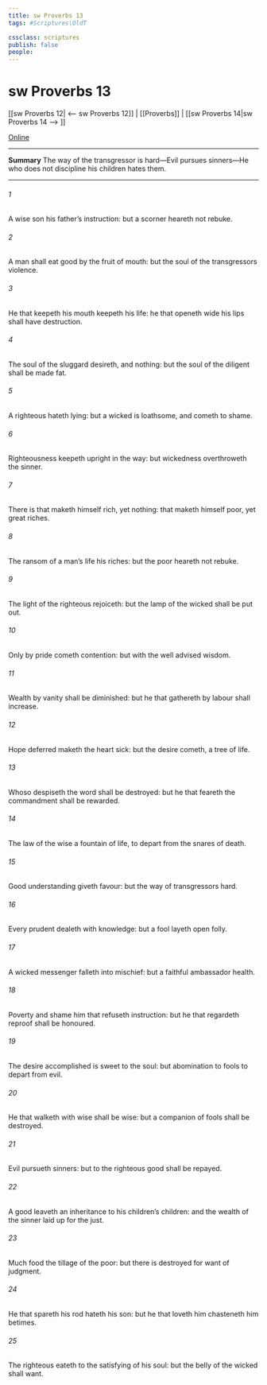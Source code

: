 ```yaml
---
title: sw Proverbs 13
tags: #Scriptures\OldT

cssclass: scriptures
publish: false
people:
---
```


# sw Proverbs 13
[[sw Proverbs 12| <-- sw Proverbs 12]] | [[Proverbs]] | [[sw Proverbs 14|sw Proverbs 14 --> ]]

[Online](https://churchofjesuschrist.org/study/scriptures/ot/prov/13?lang=eng)

---
__Summary__
The way of the transgressor is hard—Evil pursues sinners—He who does not discipline his children hates them.

---
###### 1 
A wise son  his father’s instruction: but a scorner heareth not rebuke.

###### 2 
A man shall eat good by the fruit of  mouth: but the soul of the transgressors  violence.

###### 3 
He that keepeth his mouth keepeth his life:  he that openeth wide his lips shall have destruction.

###### 4 
The soul of the sluggard desireth, and  nothing: but the soul of the diligent shall be made fat.

###### 5 
A righteous  hateth lying: but a wicked  is loathsome, and cometh to shame.

###### 6 
Righteousness keepeth  upright in the way: but wickedness overthroweth the sinner.

###### 7 
There is that maketh himself rich, yet  nothing:  that maketh himself poor, yet  great riches.

###### 8 
The ransom of a man’s life  his riches: but the poor heareth not rebuke.

###### 9 
The light of the righteous rejoiceth: but the lamp of the wicked shall be put out.

###### 10 
Only by pride cometh contention: but with the well advised  wisdom.

###### 11 
Wealth  by vanity shall be diminished: but he that gathereth by labour shall increase.

###### 12 
Hope deferred maketh the heart sick: but  the desire cometh,  a tree of life.

###### 13 
Whoso despiseth the word shall be destroyed: but he that feareth the commandment shall be rewarded.

###### 14 
The law of the wise  a fountain of life, to depart from the snares of death.

###### 15 
Good understanding giveth favour: but the way of transgressors  hard.

###### 16 
Every prudent  dealeth with knowledge: but a fool layeth open  folly.

###### 17 
A wicked messenger falleth into mischief: but a faithful ambassador  health.

###### 18 
Poverty and shame  him that refuseth instruction: but he that regardeth reproof shall be honoured.

###### 19 
The desire accomplished is sweet to the soul: but  abomination to fools to depart from evil.

###### 20 
He that walketh with wise  shall be wise: but a companion of fools shall be destroyed.

###### 21 
Evil pursueth sinners: but to the righteous good shall be repayed.

###### 22 
A good  leaveth an inheritance to his children’s children: and the wealth of the sinner  laid up for the just.

###### 23 
Much food  the tillage of the poor: but there is  destroyed for want of judgment.

###### 24 
He that spareth his rod hateth his son: but he that loveth him chasteneth him betimes.

###### 25 
The righteous eateth to the satisfying of his soul: but the belly of the wicked shall want.

